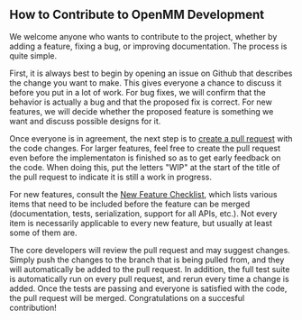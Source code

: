 ## How to Contribute to OpenMM Development

We welcome anyone who wants to contribute to the project, whether by adding a feature,
fixing a bug, or improving documentation.  The process is quite simple.

First, it is always best to begin by opening an issue on Github that describes the change you
want to make.  This gives everyone a chance to discuss it before you put in a lot of work.
For bug fixes, we will confirm that the behavior is actually a bug and that the proposed fix
is correct.  For new features, we will decide whether the proposed feature is something we
want and discuss possible designs for it.

Once everyone is in agreement, the next step is to
[create a pull request](https://help.github.com/en/articles/about-pull-requests) with the code changes.
For larger features, feel free to create the pull request even before the implementaton is
finished so as to get early feedback on the code.  When doing this, put the letters "WIP" at
the start of the title of the pull request to indicate it is still a work in progress.

For new features, consult the [New Feature Checklist](https://github.com/pandegroup/openmm/wiki/Checklist-when-adding-a-new-feature),
which lists various items that need to be included before the feature can be merged (documentation,
tests, serialization, support for all APIs, etc.).  Not every item is necessarily applicable to
every new feature, but usually at least some of them are.

The core developers will review the pull request and may suggest changes.  Simply push the
changes to the branch that is being pulled from, and they will automatically be added to the
pull request.  In addition, the full test suite is automatically run on every pull request,
and rerun every time a change is added.  Once the tests are passing and everyone is satisfied
with the code, the pull request will be merged.  Congratulations on a succesful contribution!